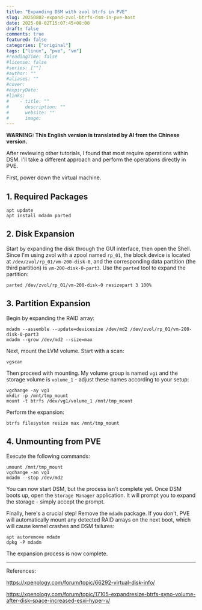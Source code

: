 ```yaml
---
title: "Expanding DSM with zvol btrfs in PVE"
slug: 20250802-expand-zvol-btrfs-dsm-in-pve-host
date: 2025-08-02T15:07:45+08:00
draft: false
comments: true
featured: false
categories: ["original"]
tags: ["linux", "pve", "vm"]
#readingTime: false
#license: false
#series: [""]
#author: ""
#aliases: ""
#cover: 
#expiryDate: 
#links:
#    - title: ""
#      description: ""
#      website: ""
#      image: 
---
```


**WARNING: This English version is translated by AI from the Chinese version.**

After reviewing other tutorials, I found that most require operations within DSM. I'll take a different approach and perform the operations directly in PVE.

First, power down the virtual machine.

## 1. Required Packages

```
apt update
apt install mdadm parted
```

## 2. Disk Expansion

Start by expanding the disk through the GUI interface, then open the Shell. Since I'm using zvol with a zpool named `rp_01`, the block device is located at `/dev/zvol/rp_01/vm-200-disk-0`, and the corresponding data partition (the third partition) is `vm-200-disk-0-part3`. Use the `parted` tool to expand the partition:

```
parted /dev/zvol/rp_01/vm-200-disk-0 resizepart 3 100%
```

## 3. Partition Expansion

Begin by expanding the RAID array:

```
mdadm --assemble --update=devicesize /dev/md2 /dev/zvol/rp_01/vm-200-disk-0-part3
mdadm --grow /dev/md2 --size=max
```

Next, mount the LVM volume. Start with a scan:

```
vgscan
```

Then proceed with mounting. My volume group is named `vg1` and the storage volume is `volume_1` - adjust these names according to your setup:

```
vgchange -ay vg1
mkdir -p /mnt/tmp_mount
mount -t btrfs /dev/vg1/volume_1 /mnt/tmp_mount
```

Perform the expansion:

```
btrfs filesystem resize max /mnt/tmp_mount
```

## 4. Unmounting from PVE

Execute the following commands:

```
umount /mnt/tmp_mount
vgchange -an vg1
mdadm --stop /dev/md2
```

You can now start DSM, but the process isn't complete yet. Once DSM boots up, open the `Storage Manager` application. It will prompt you to expand the storage - simply accept the prompt.

Finally, here's a crucial step! Remove the `mdadm` package. If you don't, PVE will automatically mount any detected RAID arrays on the next boot, which will cause kernel crashes and DSM failures:

```
apt autoremove mdadm
dpkg -P mdadm
```

The expansion process is now complete.

----------

References:

https://xpenology.com/forum/topic/66292-virtual-disk-info/

https://xpenology.com/forum/topic/17105-expandresize-btrfs-syno-volume-after-disk-space-increased-esxi-hyper-v/
